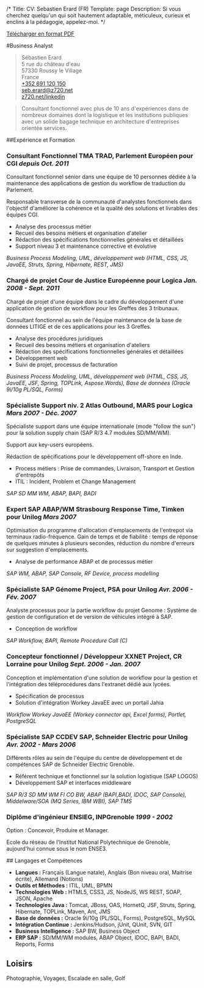 /*
	Title: CV: Sebastien Erard (FR)
	Template: page
	Description: Si vous cherchez quelqu'un qui soit hautement adaptable, méticuleux, curieux et enclins à la pédagogie, appelez-moi.
*/
<link rel="stylesheet" href="cv.css" type="text/css" media="all"/>

[Télécharger en format PDF](fr.pdf)

#Business Analyst

[](id:contact)
>Sébastien Erard  
5 rue du château d'eau  
57330 Roussy le Village  
France  
[+352 691 120 150](tel:+352691120150)  
<seb.erard@z720.net>  
[z720.net/linkedin](http://z720.net/linkedin)  

[](id:start)
> Consultant fonctionnel avec plus de 10 ans d'expériences dans de nombreux
domaines dont la logistique et les institutions publiques avec un solide bagage
technique en architecture d'entreprises orientée services.


##Expérience et Formation

### __Consultant Fonctionnel__  TMA TRAD, Parlement Européen pour CGI _depuis Oct. 2011_

Consultant fonctionnel sénior dans une équipe de 10 personnes dédiée à la maintenance des applications de gestion du workflow de traduction du Parlement.

Responsable transverse de la communauté d'analystes fonctionnels dans l'objectif d'améliorer la cohérence et la qualité des solutions et livrables des équipes CGI.

* Analyse des processus métier
* Recueil des besoins métiers et organisation d'atelier
* Rédaction des spécifications fonctionnelles générales et détaillées
* Support niveau 3 et maintenance corrective et évolutive

_Business Process Modeling, UML, développement web (HTML, CSS, JS, JavaEE, Struts, Spring, Hibernate, REST, JMS)_

### __Chargé de projet__  Cour de Justice Européenne pour Logica _Jan. 2008 - Sept. 2011_

Chargé de projet d'une équipe dans le cadre du développement d'une application de gestion de workflow pour les Greffes des 3 tribunaux.

Consultant fonctionnel au sein de l'équipe maintenance de la base de données LITIGE et de ces applications pour les 3 Greffes.

* Analyse des procédures juridiques
* Recueil des besoins métiers et organisation d'ateliers
* Rédaction des spécifications fonctionnelles générales et détaillées
* Développement web
* Suivi de projet, processus de facturation

_Business Process Modeling, UML, développement web
(HTML, CSS, JS, JavaEE, JSF, Spring, TOPLink, Aspose.Words),
Base de données (Oracle 9i/10g PL/SQL, Forms)_

### __Spécialiste Support niv. 2__  Atlas Outbound, MARS pour Logica _Mars 2007 - Déc. 2007_

Spécialiste support dans une équipe internationale (mode "follow the sun") pour
la solution supply chain (SAP R/3 4.7 modules SD/MM/WM).

Support aux key-users européens.

Rédaction de spécifications pour le développement off-shore en Inde.

* Process métiers : Prise de commandes, Livraison, Transport et Gestion d'entrepôts
* ITIL : Incident, Problem et Change Management

_SAP SD MM WM, ABAP, BAPI, BADI_

### __Expert SAP ABAP/WM__  Strasbourg Response Time, Timken pour Unilog _Mars 2007_

Optimisation du programme d'allocation d'emplacements de l'entrepot via terminaux radio-fréquence.
Gain de temps et de fiabilité&nbsp;: temps de réponse de quelques minutes à plusieurs secondes,
réduction du nombre d'erreurs sur suggestion d'emplacements.

* Analyse de performance ABAP et de processus métier

_SAP WM, ABAP, SAP Console,  RF Device, process modelling_

### __Spécialiste SAP__  Génome Project, PSA pour Unilog _Avr. 2006 - Fév. 2007_

Analyste processus pour la partie workflow du projet Genome&nbsp;: Système de gestion de configuration et de version de véhicules intégré à SAP.

* Conception de workflow

_SAP Workflow, BAPI, Remote Procedure Call (C)_

### __Concepteur fonctionnel / Développeur__  XXNET Project, CR Lorraine pour Unilog _Sept. 2006 - Jan. 2007_

Conception et implémentation d'une solution de workflow pour la gestion et l'intégration des téléprocédures dans l'extranet dédié aux lycées.

* Spécification de processus
* Solution d'intégration Workey JavaEE avec un portail Jahia

_Workflow Workey JavaEE (Workey connector api, Excel forms), Portlet, PostgreSQL_

### __Spécialiste SAP__  CCDEV SAP, Schneider Electric pour Unilog _Avr. 2002 - Mars 2006_

Différents rôles au sein de l'équipe du centre de développement et de compétences SAP de Schneider Electric Grenoble.

* Référent technique et fonctionnel sur la solution logistique (SAP LOGOS)
* Développement SAP et interfaces middleware

_SAP R/3 SD MM WM FI CO BW, ABAP (BAPI,BADI, IDOC, SAP Console), Middelware/SOA (MQ Series, IBM WBI), SAP TMS_

### __Diplôme d'ingénieur__ ENSIEG, INPGrenoble _1999 - 2002_

Option&nbsp;: Concevoir, Produire et Manager.

Ecole du réseau de l'Institut National Polytechnique de Grenoble, aujourd'hui connue sous le nom ENSE3.


## Langages et Compétences

* __Langues&nbsp;:__ Français (Langue natale), Anglais (Bon niveau oral, Maitrise écrite), Allemand (Notions)
* __Outils et Méthodes&nbsp;:__ ITIL, UML, BPMN
* __Technologies Web&nbsp;:__ HTML5, CSS3, JS, NodeJS, WS REST, SOAP, JSON, Apache
* __Technologies Java&nbsp;:__ Tomcat, JBoss, OAS, HornetQ, JSF, Struts, Spring, Hibernate, TOPLink, Maven, Ant, JMS
* __Base de données&nbsp;:__ Oracle 9i/10g (PL/SQL, Forms), PostgreSQL, MySQL
* __Intégration Continue&nbsp;:__ Jenkins/Hudson, jUnit, QUnit, SVN, GIT
* __Business Intelligence&nbsp;:__ SAP BW, Business Object
* __ERP SAP&nbsp;:__ SD/MM/WM modules, ABAP Object, IDOC, BAPI, BADI, Reports, Forms

## Loisirs

Photographie, Voyages, Escalade en salle, Golf
